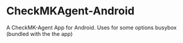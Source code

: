 CheckMKAgent-Android
====================

A CheckMK-Agent App for Android. Uses for some options busybox (bundled with the the app)
